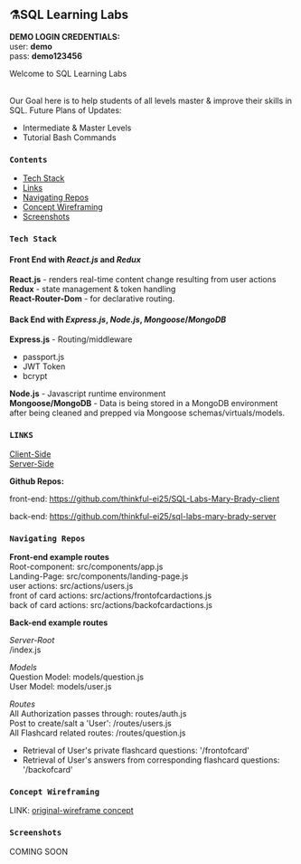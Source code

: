## ⚗️SQL Learning Labs
**DEMO LOGIN CREDENTIALS:** <br/>
user: **demo**<br/>
pass: **demo123456**<br/>

Welcome to SQL Learning Labs<br/><br/>

Our Goal here is to help students of all levels master & improve their skills in SQL. 
Future Plans of Updates:
- Intermediate & Master Levels
- Tutorial Bash Commands

### **`Contents`**
- [Tech Stack](#tech-stack)
- [Links](#links)
- [Navigating Repos](#navigating-repos)
- [Concept Wireframing](#concept)
- [Screenshots](#screenshots)

### **`Tech Stack`**
#### Front End with *React.js* and *Redux*


**React.js**  - renders real-time content change resulting from user actions<br/>
**Redux** - state management & token handling<br/>
**React-Router-Dom** - for declarative routing.  <br/>

 

#### Back End with *Express.js*, *Node.js*, *Mongoose*/*MongoDB*

**Express.js** - Routing/middleware <br/>
 - passport.js<br/>
 - JWT Token<br/>
 - bcrypt<br/>

**Node.js** - Javascript runtime environment<br/>
**Mongoose/MongoDB** - Data is being stored in a MongoDB environment after being cleaned and prepped via Mongoose schemas/virtuals/models.<br/>

### **`LINKS`** 
[Client-Side](https://sql-labs.herokuapp.com/)<br/>
[Server-Side](https://xlingual-server.herokuapp.com/)<br/>

**Github Repos:** <br/>

front-end: https://github.com/thinkful-ei25/SQL-Labs-Mary-Brady-client<br/>

back-end: https://github.com/thinkful-ei25/sql-labs-mary-brady-server<br/>

### **`Navigating Repos`**<br/>
**Front-end example routes** <br/>
Root-component: src/components/app.js<br/>
Landing-Page: src/components/landing-page.js<br/>
user actions: src/actions/users.js<br/>
front of card actions: src/actions/frontofcardactions.js<br/>
back of card actions: src/actions/backofcardactions.js<br/>


**Back-end example routes** <br/>

*Server-Root*<br/>
/index.js<br/>

*Models*<br/>
Question Model: models/question.js<br/>
User Model: models/user.js<br/>

*Routes*<br/>
All Authorization passes through: routes/auth.js<br/>
Post to create/salt a 'User': /routes/users.js<br/>
All Flashcard related routes: /routes/question.js<br/>
- Retrieval of User's private flashcard questions:  '/frontofcard'<br/>
- Retrieval of User's answers from corresponding flashcard questions: '/backofcard'<br/>


### **`Concept Wireframing`**

LINK: [original-wireframe concept]()

### **`Screenshots`**

COMING SOON
